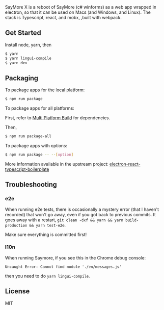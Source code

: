 SayMore X is a reboot of SayMore (c# winforms) as a web app wrapped in electron, so that it can be used on Macs (and Windows, and Linux). The stack is Typescript, react, and mobx, ,built with webpack.

## Get Started

Install node, yarn, then

```bash
$ yarn
$ yarn lingui-compile
$ yarn dev
```

## Packaging

To package apps for the local platform:

```bash
$ npm run package
```

To package apps for all platforms:

First, refer to
[Multi Platform Build](https://www.electron.build/multi-platform-build) for
dependencies.

Then,

```bash
$ npm run package-all
```

To package apps with options:

```bash
$ npm run package -- --[option]
```

More information available in the upstream project:
[electron-react-typescript-boilerplate](https://github.com/iRath96/electron-react-typescript-boilerplate)

## Troubleshooting

### e2e

When running e2e tests, there is occasionally a mystery error (that I haven't recorded) that won't go away, even if you got back to previous commits. It goes away with a restart, `git clean -dxf && yarn && yarn build-production && yarn test-e2e`.

Make sure everything is committed first!

### l10n

When running Saymore, if you see this in the Chrome debug console:

`Uncaught Error: Cannot find module './en/messages.js'`

then you need to do `yarn lingui-compile`.

## License

MIT
